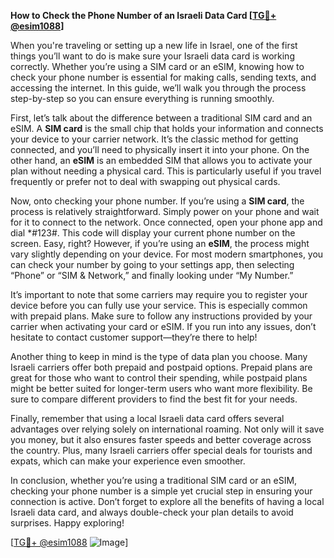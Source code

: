 **How to Check the Phone Number of an Israeli Data Card [[TG💪+ @esim1088](https://t.me/s/esim1088)]**

When you're traveling or setting up a new life in Israel, one of the first things you’ll want to do is make sure your Israeli data card is working correctly. Whether you’re using a SIM card or an eSIM, knowing how to check your phone number is essential for making calls, sending texts, and accessing the internet. In this guide, we’ll walk you through the process step-by-step so you can ensure everything is running smoothly.

First, let’s talk about the difference between a traditional SIM card and an eSIM. A **SIM card** is the small chip that holds your information and connects your device to your carrier network. It’s the classic method for getting connected, and you’ll need to physically insert it into your phone. On the other hand, an **eSIM** is an embedded SIM that allows you to activate your plan without needing a physical card. This is particularly useful if you travel frequently or prefer not to deal with swapping out physical cards.

Now, onto checking your phone number. If you’re using a **SIM card**, the process is relatively straightforward. Simply power on your phone and wait for it to connect to the network. Once connected, open your phone app and dial *#123#. This code will display your current phone number on the screen. Easy, right? However, if you’re using an **eSIM**, the process might vary slightly depending on your device. For most modern smartphones, you can check your number by going to your settings app, then selecting “Phone” or “SIM & Network,” and finally looking under “My Number.”

It’s important to note that some carriers may require you to register your device before you can fully use your service. This is especially common with prepaid plans. Make sure to follow any instructions provided by your carrier when activating your card or eSIM. If you run into any issues, don’t hesitate to contact customer support—they’re there to help!

Another thing to keep in mind is the type of data plan you choose. Many Israeli carriers offer both prepaid and postpaid options. Prepaid plans are great for those who want to control their spending, while postpaid plans might be better suited for longer-term users who want more flexibility. Be sure to compare different providers to find the best fit for your needs.

Finally, remember that using a local Israeli data card offers several advantages over relying solely on international roaming. Not only will it save you money, but it also ensures faster speeds and better coverage across the country. Plus, many Israeli carriers offer special deals for tourists and expats, which can make your experience even smoother.

In conclusion, whether you’re using a traditional SIM card or an eSIM, checking your phone number is a simple yet crucial step in ensuring your connection is active. Don’t forget to explore all the benefits of having a local Israeli data card, and always double-check your plan details to avoid surprises. Happy exploring!

[[TG💪+ @esim1088](https://t.me/s/esim1088) ![Image](https://i.postimg.cc/Y0z9fWf4/image.png)]